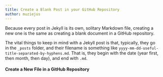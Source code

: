 ```yaml
---
title: Create a Blank Post in your GitHub Repository
author: muziejus
---
```


Because every post in Jekyll is its own, solitary Markdown file, creating a
new one is the same as creating a blank document in a GitHub repository.

The vital things to keep in mind with a Jekyll post is that, typically, they
go in the `_posts` folder, and their filename is something like
`yyyy-mm-dd-useful-title-separated-by-hyphens.md`. That is, they begin with
the date (year first, then month, then day), and end with `.md`.

#### Create a New File in a GitHub Repository
